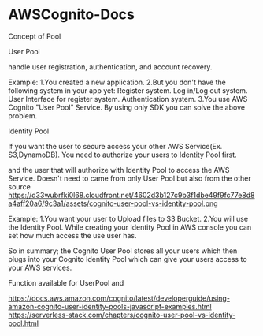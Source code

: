 # AWSCognito-Docs

Concept of Pool

User Pool

  handle user registration, authentication, and account recovery.

  Example:
    1.You created a new application.
    2.But you don't have the following system in your app yet:
        Register system.
        Log in/Log out system.
        User Interface for register system.
        Authentication system.
    3.You use AWS Cognito "User Pool" Service.
        By using only SDK you can solve the above problem. 
      
Identity Pool

   If you want the user to secure access your other AWS Service(Ex. S3,DynamoDB). 
   You need to authorize your users to Identity Pool first.
   
   and the user that will authorize with Identity Pool to access the AWS Service. Doesn't need to came from only User Pool
   but also from the other source
   https://d33wubrfki0l68.cloudfront.net/4602d3b127c9b3f1dbe49f9fc77e8d8a4aff20a6/9c3a1/assets/cognito-user-pool-vs-identity-pool.png
   
   Example:
      1.You want your user to Upload files to S3 Bucket.
      2.You will use the Identity Pool.
          While creating your Identity Pool in AWS console you can set how much access the use user has.

So in summary; the Cognito User Pool stores all your users which then plugs into your Cognito Identity Pool which can give your users access to your AWS services.

Function available for UserPool and 

https://docs.aws.amazon.com/cognito/latest/developerguide/using-amazon-cognito-user-identity-pools-javascript-examples.html
https://serverless-stack.com/chapters/cognito-user-pool-vs-identity-pool.html
